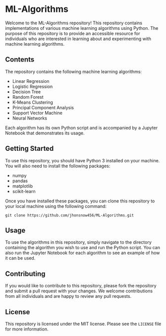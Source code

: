 # ML-Algorithms

Welcome to the ML-Algorithms repository! This repository contains implementations of various machine learning algorithms using Python. The purpose of this repository is to provide an accessible resource for individuals who are interested in learning about and experimenting with machine learning algorithms.

## Contents

The repository contains the following machine learning algorithms:

- Linear Regression
- Logistic Regression
- Decision Tree
- Random Forest
- K-Means Clustering
- Principal Component Analysis
- Support Vector Machine
- Neural Networks

Each algorithm has its own Python script and is accompanied by a Jupyter Notebook that demonstrates its usage.

## Getting Started

To use this repository, you should have Python 3 installed on your machine. You will also need to install the following packages:

- numpy
- pandas
- matplotlib
- scikit-learn

Once you have installed these packages, you can clone this repository to your local machine using the following command:

```
git clone https://github.com/jhonsnow456/ML-Algorithms.git
```

## Usage

To use the algorithms in this repository, simply navigate to the directory containing the algorithm you wish to use and run the Python script. You can also run the Jupyter Notebook for each algorithm to see an example of how it can be used.

## Contributing

If you would like to contribute to this repository, please fork the repository and submit a pull request with your changes. We welcome contributions from all individuals and are happy to review any pull requests.

## License

This repository is licensed under the MIT license. Please see the `LICENSE` file for more information.
